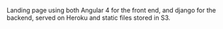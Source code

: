 Landing page using both Angular 4 for the front end, and django for the backend, served on Heroku and static files stored in S3. 